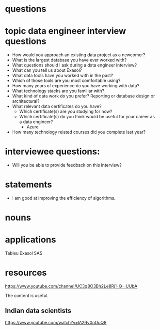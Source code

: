 # questions

# topic data engineer interview questions
- How would you approach an existing data project as a newcomer?
- What is the largest database you have ever worked with?
- What questions should I ask during a data engineer interview?
- What can you tell us about Exasol?
- What data tools have you worked with in the past?
- Which of those tools are you most comfortable using?
- How many years of experience do you have working with data?
- What technology stacks are you familiar with?
- What kind of data work do you prefer? Reporting or database design or architectural?
- What relevant data certificates do you have?
  - Which certificate(s) are you studying for now?
  - Which certificate(s) do you think would be useful for your career as a data engineer?
    - Azure
- How many technology related courses did you complete last year?
  
# interviewee questions: 
- Will you be able to provide feedback on this interview?


# statements
- I am good at improving the efficiency of algorithms.

# nouns



# applications
Tableu
Exasol
SAS

# resources
https://www.youtube.com/channel/UC3q8O3Bh2Le8Rj1-Q-_UUbA

The content is useful.

## Indian data scientists
https://www.youtube.com/watch?v=lA2Rv0oOuQ8

